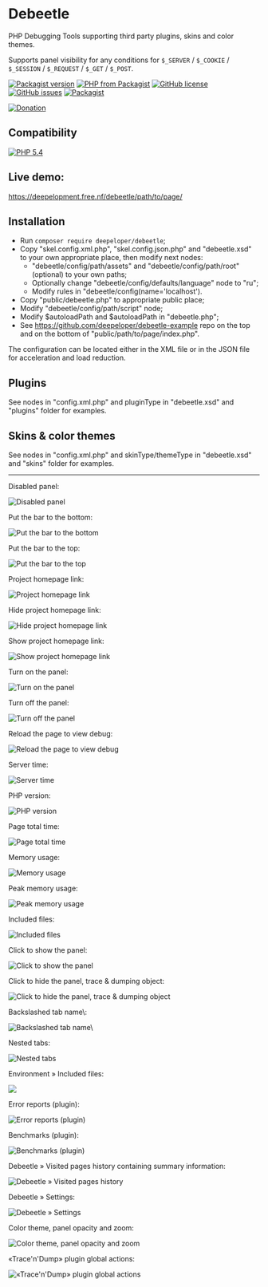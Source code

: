 # Debeetle
PHP Debugging Tools supporting third party plugins, skins and color themes.

Supports panel visibility for any conditions for `$_SERVER` / `$_COOKIE` / `$_SESSION` / `$_REQUEST` / `$_GET` / `$_POST`.

[![Packagist version](https://img.shields.io/packagist/v/deepeloper/debeetle)](https://packagist.org/packages/deepeloper/debeetle)
[![PHP from Packagist](https://img.shields.io/packagist/php-v/deepeloper/debeetle.svg)](http://php.net/)
[![GitHub license](https://img.shields.io/github/license/deepeloper/debeetle.svg)](https://github.com/deepeloper/debeetle/blob/main/LICENSE)
[![GitHub issues](https://img.shields.io/github/issues-raw/deepeloper/debeetle.svg)](https://github.com/deepeloper/debeetle/issues)
[![Packagist](https://img.shields.io/packagist/dt/deepeloper/debeetle.svg)](https://packagist.org/packages/deepeloper/debeetle)

[![Donation](https://img.shields.io/badge/Donation-Visa,%20MasterCard,%20Maestro,%20UnionPay,%20YooMoney,%20МИР-red)](https://yoomoney.ru/to/41001351141494)

## Compatibility
[![PHP 5.4](https://img.shields.io/badge/PHP->=5.4-%237A86B8)]()

## Live demo:
https://deepelopment.free.nf/debeetle/path/to/page/

## Installation
* Run `composer require deepeloper/debeetle`;
* Copy "skel.config.xml.php", "skel.config.json.php" and "debeetle.xsd" to your own appropriate place, then modify next nodes:
    * "debeetle/config/path/assets" and "debeetle/config/path/root" (optional) to your own paths;
    * Optionally change "debeetle/config/defaults/language" node to "ru";
    * Modify rules in "debeetle/config(name='localhost').
* Copy "public/debeetle.php" to appropriate public place;
* Modify "debeetle/config/path/script" node;
* Modify $autoloadPath and $autoloadPath in "debeetle.php";
* See https://github.com/deepeloper/debeetle-example repo on the top and on the bottom of "public/path/to/page/index.php". 

The configuration can be located either in the XML file or in the JSON file for acceleration and load reduction.

## Plugins
See <plugin/> nodes in "config.xml.php" and pluginType in "debeetle.xsd" and "plugins" folder for examples.  

## Skins &amp; color themes
See <skin/> nodes in "config.xml.php" and skinType/themeType in "debeetle.xsd" and "skins" folder for examples.

---
Disabled panel:

![Disabled panel](https://deepeloper.github.io/debeetle-media/images/01.png?1)

Put the bar to the bottom:

![Put the bar to the bottom](https://deepeloper.github.io/debeetle-media/images/02.png?1)

Put the bar to the top:

![Put the bar to the top](https://deepeloper.github.io/debeetle-media/images/03.png?1)

Project homepage link:

![Project homepage link](https://deepeloper.github.io/debeetle-media/images/04.png?1)

Hide project homepage link:

![Hide project homepage link](https://deepeloper.github.io/debeetle-media/images/05.png?1)

Show project homepage link:

![Show project homepage link](https://deepeloper.github.io/debeetle-media/images/06.png?1)

Turn on the panel:

![Turn on the panel](https://deepeloper.github.io/debeetle-media/images/07.png?1)

Turn off the panel:

![Turn off the panel](https://deepeloper.github.io/debeetle-media/images/08.png?1)

Reload the page to view debug:

![Reload the page to view debug](https://deepeloper.github.io/debeetle-media/images/09.png?1)

Server time:

![Server time](https://deepeloper.github.io/debeetle-media/images/10.png?1)

PHP version:

![PHP version](https://deepeloper.github.io/debeetle-media/images/11.png?1)

Page total time:

![Page total time](https://deepeloper.github.io/debeetle-media/images/12.png)

Memory usage:

![Memory usage](https://deepeloper.github.io/debeetle-media/images/13.png)

Peak memory usage:

![Peak memory usage](https://deepeloper.github.io/debeetle-media/images/14.png)

Included files:

![Included files](https://deepeloper.github.io/debeetle-media/images/15.png)

Click to show the panel:

![Click to show the panel](https://deepeloper.github.io/debeetle-media/images/16.png)

Click to hide the panel, trace &amp; dumping object:

![Click to hide the panel, trace &amp; dumping object](https://deepeloper.github.io/debeetle-media/images/17.png)

Backslashed tab name&bsol;:

![Backslashed tab name&bsol;](https://deepeloper.github.io/debeetle-media/images/18.png)

Nested tabs:

![Nested tabs](https://deepeloper.github.io/debeetle-media/images/19.png)

Environment &raquo; Included files:

![](https://deepeloper.github.io/debeetle-media/images/20.png)

Error reports (plugin):

![Error reports (plugin)](https://deepeloper.github.io/debeetle-media/images/21.png)

Benchmarks (plugin):

![Benchmarks (plugin)](https://deepeloper.github.io/debeetle-media/images/22.png)

Debeetle &raquo; Visited pages history containing summary information:

![Debeetle &raquo; Visited pages history](https://deepeloper.github.io/debeetle-media/images/23.png)

Debeetle &raquo; Settings:

![Debeetle &raquo; Settings](https://deepeloper.github.io/debeetle-media/images/24.png)

Color theme, panel opacity and zoom:

![Color theme, panel opacity and zoom](https://deepeloper.github.io/debeetle-media/images/25.png)

&laquo;Trace&apos;n&apos;Dump&raquo; plugin global actions:

![&laquo;Trace&apos;n&apos;Dump&raquo; plugin global actions](https://deepeloper.github.io/debeetle-media/images/26.png)
